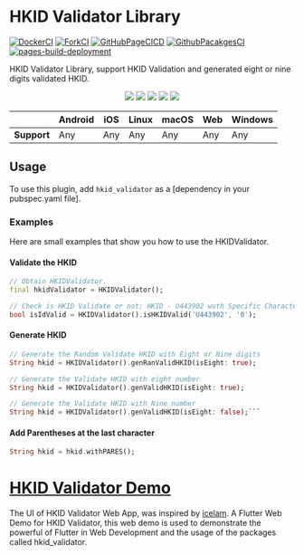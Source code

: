 # HKID Validator Library
[![DockerCI](https://github.com/wchklaus/hkid_validator/actions/workflows/docker-ci.yml/badge.svg)](https://github.com/wchklaus/hkid_validator/actions/workflows/docker-ci.yml)
[![ForkCI](https://github.com/wchklaus/hkid_validator/actions/workflows/fork-ci.yml/badge.svg)](https://github.com/wchklaus/hkid_validator/actions/workflows/fork-ci.yml)
[![GitHubPageCICD](https://github.com/wchklaus/hkid_validator/actions/workflows/github-page-cicd.yml/badge.svg)](https://github.com/wchklaus/hkid_validator/actions/workflows/github-page-cicd.yml)
[![GithubPacakgesCI](https://github.com/wchklaus/hkid_validator/actions/workflows/github-packages-ci.yml/badge.svg)](https://github.com/wchklaus/hkid_validator/actions/workflows/github-packages-ci.yml)
[![pages-build-deployment](https://github.com/wchklaus/hkid_validator/actions/workflows/pages/pages-build-deployment/badge.svg)](https://github.com/wchklaus/hkid_validator/actions/workflows/pages/pages-build-deployment)

HKID Validator Library, support HKID Validation and generated eight or nine digits validated HKID.

<p align="center">
     <a href="https://github.com/flutter/flutter/tree/3.3" alt="Flutter">
        <img src="https://img.shields.io/badge/Flutter-v3.3.0 (stable)-4BC51D.svg?style=flat" /></a>
     <a alt="Dart">
        <img src="https://img.shields.io/badge/Dart-v2.18.0 (stable)-4BC51D.svg?style=flat" /></a>
     <a alt="DevTools">
        <img src="https://img.shields.io/badge/DevTools-v2.15.0 (stable)-4BC51D.svg?style=flat" /></a>
     <a alt="VS Code">
        <img src="https://img.shields.io/badge/VS Code-v1.67.2-4BC51D.svg?style=flat" /></a>
     <a alt="VS Code">
        <img src="https://img.shields.io/badge/Docker-v20.10.12-4BC51D.svg?style=flat" /></a>
</p>

|             | Android | iOS  | Linux | macOS  | Web | Windows     |
|-------------|---------|------|-------|--------|-----|-------------|
| **Support** | Any | Any | Any   | Any | Any | Any         |

## Usage
To use this plugin, add `hkid_validator` as a [dependency in your pubspec.yaml file].

### Examples
Here are small examples that show you how to use the HKIDValidator.

#### Validate the HKID 
```dart
// Obtain HKIDValidator.
final hkidValidator = HKIDValidator();

// Check is HKID Validate or not; HKID - U443902 wuth Specific Character 0
bool isIdValid = HKIDValidator().isHKIDValid('U443902', '0');
```

####  Generate HKID 
```dart
// Generate the Random Validate HKID with Eight or Nine digits
String hkid = HKIDValidator().genRanValidHKID(isEight: true);

// Generate the Validate HKID with eight number
String hkid = HKIDValidator().genValidHKID(isEight: true);

// Generate the Validate HKID with Nine number
String hkid = HKIDValidator().genValidHKID(isEight: false);```
```

####  Add Parentheses at the last character
```dart
String hkid = hkid.withPARES();
```

# [HKID Validator Demo](https://github.com/wchklaus/hkid_validator/tree/master/example/)
The UI of HKID Validator Web App, was inspired by [icelam](https://github.com/icelam/hkid-generator).
A Flutter Web Demo for HKID Validator, this web demo is used to demonstrate the powerful of Flutter in Web Development and the usage of the packages called hkid_validator.
